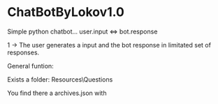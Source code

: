# ChatBotByLokov1.0
Simple python chatbot... user.input &lt;=> bot.response

1 -> The user generates a input and the bot response in limitated set of responses.

General funtion:

Exists a folder: Resources\Questions

You find there a archives.json with 

